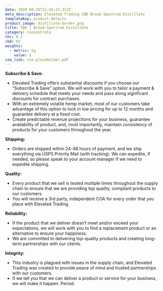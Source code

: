 ```yaml
---
date: 2020-08-25T21:43:23.312Z
meta_description: Elevated Trading CBD Broad-Spectrum Distillate
templateKey: product-details
product_image: distillate-border.png
title: CBD | Broad-Spectrum Distillate
category: Concentrate
thc: 0.2
cbd: 82
weights:
  - metric: kg
    value: 1
coa_link: coa-placeholder.pdf
---
```

**Subscribe & Save:**

* Elevated Trading offers substantial discounts if you choose our “Subscribe & Save” option. We will work with you to tailor a payment & delivery schedule that meets your needs and pass along significant discounts for contract purchases.
* With an extremely volatile hemp market, most of our customers take advantage of this option to lock in low pricing for up to 12 months and guarantee delivery at a fixed cost.
* Create predictable revenue projections for your business, guarantee availability of product, and, most importantly, maintain consistency of products for your customers throughout the year.

**Shipping:**

* Orders are shipped within 24-48 hours of payment, and we ship everything via USPS Priority Mail (with tracking). We can expedite, if needed, so please speak to your account manager if we need to expedite shipping.

**Quality:**

* Every product that we sell is tested multiple times throughout the supply chain to ensure that we are providing top quality, compliant products to our customers.
* You will receive a 3rd party, independent COA for every order that you place with Elevated Trading.

**Reliability:**

* If the product that we deliver doesn’t meet and/or exceed your expectations, we will work with you to find a replacement product or an alternative to ensure your happiness.
* We are committed to delivering top-quality products and creating long-term partnerships with our clients.

**Integrity:**

* This industry is plagued with issues in the supply chain, and Elevated Trading was created to provide peace of mind and trusted partnerships with our customers.
* If we tell you that we can deliver a product or service for your business, we will make it happen. Period.